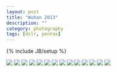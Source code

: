 ```yaml
---
layout: post
title: "Wuhan 2013"
description: ""
category: photography
tags: [dslr, pentax]
---
```

{% include JB/setup %}

<img src ="/images/IMGP5271.jpg" class="img" />

<img src ="/images/IMGP5276.jpg" class="img" />

<img src ="/images/IMGP5281.jpg" class="img" />

<img src ="/images/IMGP5290.jpg" class="img" />

<img src ="/images/IMGP5291.jpg" class="img" />

<img src ="/images/IMGP5295.jpg" class="img" />

<img src ="/images/IMGP5296.jpg" class="img" />

<img src ="/images/IMGP5303.jpg" class="img" />

<img src ="/images/IMGP5307.jpg" class="img" />

<img src ="/images/IMGP5309.jpg" class="img" />

<img src ="/images/IMGP5311.jpg" class="img" />

<img src ="/images/IMGP5316.jpg" class="img" />

<img src ="/images/IMGP5321.jpg" class="img" />

<img src ="/images/IMGP5372.jpg" class="img" />